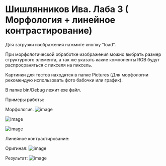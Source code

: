 # Шишлянников Ива. Лаба 3 ( Морфология + линейное контрастирование)

Для загрузки изображения нажмите кнопку "load". 

При морфологической обработке изображения можно выбрать размер структурного элемента, а так же указать какие компоненты RGB будут распросраняться с пикселя на пиксель. 

Картинки для тестов находятся в папке Pictures (Для морфологии рекомендую использовать фото бабочки или график).

В папке bin/Debug лежит exe файл.

Примеры работы:

Морфология.
![image](https://user-images.githubusercontent.com/51932532/111899605-c30dd080-8a3e-11eb-818b-cce205c87fec.png)

![image](https://user-images.githubusercontent.com/51932532/111899619-e3d62600-8a3e-11eb-9e6d-acf19064fff1.png)

![image](https://user-images.githubusercontent.com/51932532/111899633-f5b7c900-8a3e-11eb-8137-07165a418bf5.png)

Линейное контрастирование:

Оригинал:
![image](https://user-images.githubusercontent.com/51932532/111899644-09fbc600-8a3f-11eb-8978-914c61d8342f.png)

Результат:
![image](https://user-images.githubusercontent.com/51932532/111899652-12ec9780-8a3f-11eb-9c06-173c11fecf81.png)
